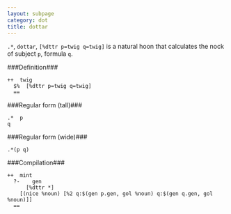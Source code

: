 ```yaml
---
layout: subpage
category: dot
title: dottar
---
```


`.*`, `dottar`, `[%dttr p=twig q=twig]` is a natural hoon that
calculates the nock of subject `p`, formula `q`.

###Definition###

    ++  twig  
      $%  [%dttr p=twig q=twig]
      ==

###Regular form (tall)###

    .*  p
    q

###Regular form (wide)###

    .*(p q)

###Compilation###
    
    ++  mint
      ?-    gen
          [%dttr *]
        [(nice %noun) [%2 q:$(gen p.gen, gol %noun) q:$(gen q.gen, gol %noun)]]
      ==


